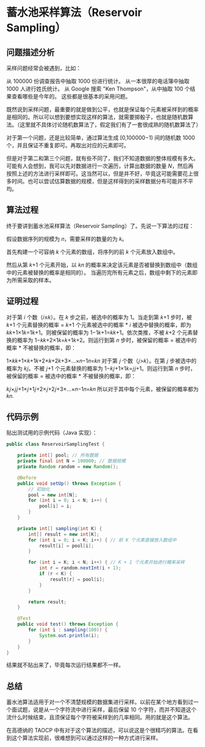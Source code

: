<!--
 * @Author: tangdaoyong
 * @Date: 2021-05-07 10:09:15
 * @LastEditors: tangdaoyong
 * @LastEditTime: 2021-05-07 10:12:20
 * @Description: file content
-->
# 蓄水池采样算法（Reservoir Sampling）

## 问题描述分析
采样问题经常会被遇到，比如：

从 100000 份调查报告中抽取 1000 份进行统计。
从一本很厚的电话簿中抽取 1000 人进行姓氏统计。
从 Google 搜索 "Ken Thompson"，从中抽取 100 个结果查看哪些是今年的。
这些都是很基本的采用问题。

既然说到采样问题，最重要的就是做到公平，也就是保证每个元素被采样到的概率是相同的。所以可以想到要想实现这样的算法，就需要掷骰子，也就是随机数算法。（这里就不具体讨论随机数算法了，假定我们有了一套很成熟的随机数算法了）

对于第一个问题，还是比较简单，通过算法生成 [0,100000−1) 间的随机数 1000 个，并且保证不重复即可。再取出对应的元素即可。

但是对于第二和第三个问题，就有些不同了，我们不知道数据的整体规模有多大。可能有人会想到，我可以先对数据进行一次遍历，计算出数据的数量 𝑁，然后再按照上述的方法进行采样即可。这当然可以，但是并不好，毕竟这可能需要花上很多时间。也可以尝试估算数据的规模，但是这样得到的采样数据分布可能并不平均。

## 算法过程
终于要讲到蓄水池采样算法（Reservoir Sampling）了。先说一下算法的过程：

假设数据序列的规模为 𝑛，需要采样的数量的为 𝑘。

首先构建一个可容纳 𝑘 个元素的数组，将序列的前 𝑘 个元素放入数组中。

然后从第 𝑘+1 个元素开始，以 𝑘𝑛 的概率来决定该元素是否被替换到数组中（数组中的元素被替换的概率是相同的）。 当遍历完所有元素之后，数组中剩下的元素即为所需采取的样本。

## 证明过程
对于第 𝑖 个数（𝑖≤𝑘）。在 𝑘 步之前，被选中的概率为 1。当走到第 𝑘+1 步时，被 𝑘+1 个元素替换的概率 = 𝑘+1 个元素被选中的概率 * 𝑖 被选中替换的概率，即为 𝑘𝑘+1×1𝑘=1𝑘+1。则被保留的概率为 1−1𝑘+1=𝑘𝑘+1。依次类推，不被 𝑘+2 个元素替换的概率为 1−𝑘𝑘+2×1𝑘=𝑘+1𝑘+2。则运行到第 𝑛 步时，被保留的概率 = 被选中的概率 * 不被替换的概率，即：

1×𝑘𝑘+1×𝑘+1𝑘+2×𝑘+2𝑘+3×…×𝑛−1𝑛=𝑘𝑛
对于第 𝑗 个数（𝑗>𝑘）。在第 𝑗 步被选中的概率为 𝑘𝑗。不被 𝑗+1 个元素替换的概率为 1−𝑘𝑗+1×1𝑘=𝑗𝑗+1。则运行到第 𝑛 步时，被保留的概率 = 被选中的概率 * 不被替换的概率，即：

𝑘𝑗×𝑗𝑗+1×𝑗+1𝑗+2×𝑗+2𝑗+3×...×𝑛−1𝑛=𝑘𝑛
所以对于其中每个元素，被保留的概率都为 𝑘𝑛.

## 代码示例
贴出测试用的示例代码（Java 实现）：
```java
public class ReservoirSamplingTest {

    private int[] pool; // 所有数据
    private final int N = 100000; // 数据规模
    private Random random = new Random();

    @Before
    public void setUp() throws Exception {
        // 初始化
        pool = new int[N];
        for (int i = 0; i < N; i++) {
            pool[i] = i;
        }
    }

    private int[] sampling(int K) {
        int[] result = new int[K];
        for (int i = 0; i < K; i++) { // 前 K 个元素直接放入数组中
            result[i] = pool[i];
        }

        for (int i = K; i < N; i++) { // K + 1 个元素开始进行概率采样
            int r = random.nextInt(i + 1);
            if (r < K) {
                result[r] = pool[i];
            }
        }

        return result;
    }

    @Test
    public void test() throws Exception {
        for (int i : sampling(100)) {
            System.out.println(i);
        }
    }
}
```
结果就不贴出来了，毕竟每次运行结果都不一样。

## 总结
蓄水池算法适用于对一个不清楚规模的数据集进行采样。以前在某个地方看到过一个面试题，说是从一个字符流中进行采样，最后保留 10 个字符，而并不知道这个流什么时候结束，且须保证每个字符被采样到的几率相同。用的就是这个算法。

在高德纳的 TAOCP 中有对于这个算法的描述，可以说这是个很精巧的算法。在看到这个算法实现前，很难想到可以通过这样的一种方式进行采样。
